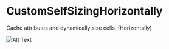 # CustomSelfSizingHorizontally
Cache attributes and dynamically size cells. (Horizontally)

![Alt Text](https://i.ibb.co/MDdPLPf/Hnet-com-image.gif)
